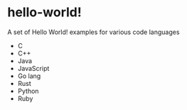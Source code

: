 # hello-world!

A set of Hello World! examples for various code languages

- C
- C++
- Java
- JavaScript
- Go lang
- Rust
- Python
- Ruby
